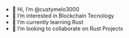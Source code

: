 - 👋 Hi, I’m @custymelo3000
- 👀 I’m interested in Blockchain Tecnology
- 🌱 I’m currently learning Rust
- 💞️ I’m looking to collaborate on Rust Projects


<!---
custymelo3000/custymelo3000 is a ✨ special ✨ repository because its `README.md` (this file) appears on your GitHub profile.
You can click the Preview link to take a look at your changes.
--->
